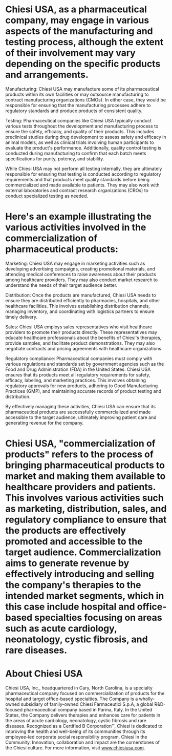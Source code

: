 # Chiesi USA, as a pharmaceutical company, may engage in various aspects of the manufacturing and testing process, although the extent of their involvement may vary depending on the specific products and arrangements.

Manufacturing: Chiesi USA may manufacture some of its pharmaceutical products within its own facilities or may outsource manufacturing to contract manufacturing organizations (CMOs). In either case, they would be responsible for ensuring that the manufacturing processes adhere to regulatory standards and produce products of consistent quality.

Testing: Pharmaceutical companies like Chiesi USA typically conduct various tests throughout the development and manufacturing process to ensure the safety, efficacy, and quality of their products. This includes preclinical studies during drug development to assess safety and efficacy in animal models, as well as clinical trials involving human participants to evaluate the product's performance. Additionally, quality control testing is conducted during manufacturing to confirm that each batch meets specifications for purity, potency, and stability.

While Chiesi USA may not perform all testing internally, they are ultimately responsible for ensuring that testing is conducted according to regulatory requirements and that products meet quality standards before being commercialized and made available to patients. They may also work with external laboratories and contract research organizations (CROs) to conduct specialized testing as needed.

# Here's an example illustrating the various activities involved in the commercialization of pharmaceutical products:

Marketing: Chiesi USA may engage in marketing activities such as developing advertising campaigns, creating promotional materials, and attending medical conferences to raise awareness about their products among healthcare providers. They may also conduct market research to understand the needs of their target audience better.

Distribution: Once the products are manufactured, Chiesi USA needs to ensure they are distributed efficiently to pharmacies, hospitals, and other healthcare facilities. This involves establishing distribution channels, managing inventory, and coordinating with logistics partners to ensure timely delivery.

Sales: Chiesi USA employs sales representatives who visit healthcare providers to promote their products directly. These representatives may educate healthcare professionals about the benefits of Chiesi's therapies, provide samples, and facilitate product demonstrations. They may also negotiate contracts and pricing agreements with healthcare organizations.

Regulatory compliance: Pharmaceutical companies must comply with various regulations and standards set by government agencies such as the Food and Drug Administration (FDA) in the United States. Chiesi USA ensures that its products meet all regulatory requirements for safety, efficacy, labeling, and marketing practices. This involves obtaining regulatory approvals for new products, adhering to Good Manufacturing Practices (GMP), and maintaining accurate records of product testing and distribution.

By effectively managing these activities, Chiesi USA can ensure that its pharmaceutical products are successfully commercialized and made accessible to the target audience, ultimately improving patient care and generating revenue for the company.

#  Chiesi USA, "commercialization of products" refers to the process of bringing pharmaceutical products to market and making them available to healthcare providers and patients. This involves various activities such as marketing, distribution, sales, and regulatory compliance to ensure that the products are effectively promoted and accessible to the target audience. Commercialization aims to generate revenue by effectively introducing and selling the company's therapies to the intended market segments, which in this case include hospital and office-based specialties focusing on areas such as acute cardiology, neonatology, cystic fibrosis, and rare diseases.




# About Chiesi USA
Chiesi USA, Inc., headquartered in Cary, North Carolina, is a specialty pharmaceutical company focused on commercialization of products for the hospital and target office-based specialties. The Company is a wholly-owned subsidiary of family-owned Chiesi Farmaceutici S.p.A, a global R&D-focused pharmaceutical company based in Parma, Italy. In the United States, the Company delivers therapies and enhances care for patients in the areas of acute cardiology, neonatology, cystic fibrosis and rare diseases. Recognized as a Certified B Corporation™, Chiesi is dedicated to improving the health and well-being of its communities through its employee-led corporate social responsibility program, Chiesi in the Community. Innovation, collaboration and impact are the cornerstones of the Chiesi culture. For more information, visit www.chiesiusa.com.
